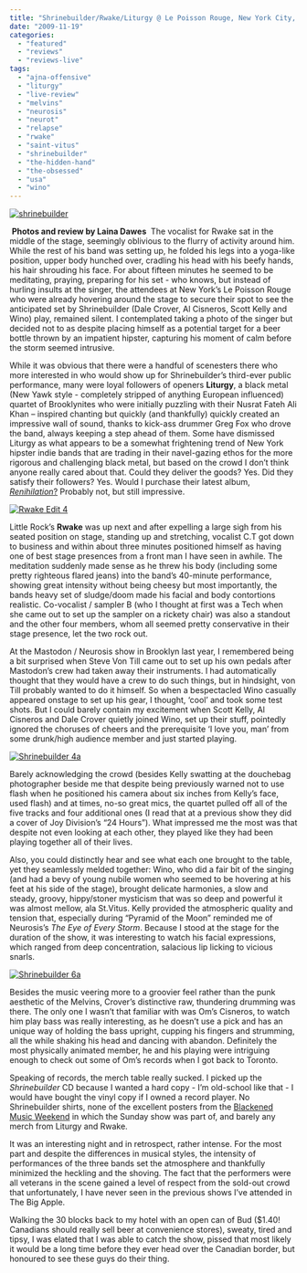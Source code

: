 ```yaml
---
title: "Shrinebuilder/Rwake/Liturgy @ Le Poisson Rouge, New York City, November 15th, 2009"
date: "2009-11-19"
categories: 
  - "featured"
  - "reviews"
  - "reviews-live"
tags: 
  - "ajna-offensive"
  - "liturgy"
  - "live-review"
  - "melvins"
  - "neurosis"
  - "neurot"
  - "relapse"
  - "rwake"
  - "saint-vitus"
  - "shrinebuilder"
  - "the-hidden-hand"
  - "the-obsessed"
  - "usa"
  - "wino"
---
```


[![shrinebuilder](http://www.hellbound.ca/wp-content/uploads/2009/11/shrinebuilder.jpg "shrinebuilder")](http://www.hellbound.ca/wp-content/uploads/2009/11/shrinebuilder.jpg)

 **Photos and review by Laina Dawes**  The vocalist for Rwake sat in the middle of the stage, seemingly oblivious to the flurry of activity around him. While the rest of his band was setting up, he folded his legs into a yoga-like position, upper body hunched over, cradling his head with his beefy hands, his hair shrouding his face. For about fifteen minutes he seemed to be meditating, praying, preparing for his set - who knows, but instead of hurling insults at the singer, the attendees at New York’s Le Poisson Rouge who were already hovering around the stage to secure their spot to see the anticipated set by Shrinebuilder (Dale Crover, Al Cisneros, Scott Kelly and Wino) play, remained silent. I contemplated taking a photo of the singer but decided not to as despite placing himself as a potential target for a beer bottle thrown by an impatient hipster, capturing his moment of calm before the storm seemed intrusive.

While it was obvious that there were a handful of scenesters there who more interested in who would show up for Shrinebuilder’s third-ever public performance, many were loyal followers of openers **Liturgy**, a black metal (New Yawk style - completely stripped of anything European influenced) quartet of Brooklynites who were initially puzzling with their Nusrat Fateh Ali Khan – inspired chanting but quickly (and thankfully) quickly created an impressive wall of sound, thanks to kick-ass drummer Greg Fox who drove the band, always keeping a step ahead of them. Some have dismissed Liturgy as what appears to be a somewhat frightening trend of New York hipster indie bands that are trading in their navel-gazing ethos for the more rigorous and challenging black metal, but based on the crowd I don’t think anyone really cared about that. Could they deliver the goods? Yes. Did they satisfy their followers? Yes. Would I purchase their latest album, [_Renihilation_?](http://www.metal-archives.com/release.php?id=245582) Probably not, but still impressive.

[![Rwake Edit 4](http://farm3.static.flickr.com/2584/4116218943_48c01a11a0.jpg)](http://www.flickr.com/photos/28457491@N06/4116218943/ "Rwake Edit 4 by seanunyon, on Flickr")

Little Rock’s **Rwake** was up next and after expelling a large sigh from his seated position on stage, standing up and stretching, vocalist C.T got down to business and within about three minutes positioned himself as having one of best stage presences from a front man I have seen in awhile. The meditation suddenly made sense as he threw his body (including some pretty righteous flared jeans) into the band’s 40-minute performance, showing great intensity without being cheesy but most importantly, the bands heavy set of sludge/doom made his facial and body contortions realistic. Co-vocalist / sampler B (who I thought at first was a Tech when she came out to set up the sampler on a rickety chair) was also a standout and the other four members, whom all seemed pretty conservative in their stage presence, let the two rock out.

At the Mastodon / Neurosis show in Brooklyn last year, I remembered being a bit surprised when Steve Von Till came out to set up his own pedals after Mastodon’s crew had taken away their instruments. I had automatically thought that they would have a crew to do such things, but in hindsight, von Till probably wanted to do it himself. So when a bespectacled Wino casually appeared onstage to set up his gear, I thought, ‘cool’ and took some test shots. But I could barely contain my excitement when Scott Kelly, Al Cisneros and Dale Crover quietly joined Wino, set up their stuff, pointedly ignored the choruses of cheers and the prerequisite ‘I love you, man’ from some drunk/high audience member and just started playing.

[![Shrinebuilder 4a](http://farm3.static.flickr.com/2497/4116218723_43f4c6aa9b.jpg)](http://www.flickr.com/photos/28457491@N06/4116218723/ "Shrinebuilder 4a by seanunyon, on Flickr")

Barely acknowledging the crowd (besides Kelly swatting at the douchebag photographer beside me that despite being previously warned not to use flash when he positioned his camera about six inches from Kelly’s face, used flash) and at times, no-so great mics, the quartet pulled off all of the five tracks and four additional ones (I read that at a previous show they did a cover of Joy Division’s “24 Hours”). What impressed me the most was that despite not even looking at each other, they played like they had been playing together all of their lives.

Also, you could distinctly hear and see what each one brought to the table, yet they seamlessly melded together: Wino, who did a fair bit of the singing (and had a bevy of young nubile women who seemed to be hovering at his feet at his side of the stage), brought delicate harmonies, a slow and steady, groovy, hippy/stoner mysticism that was so deep and powerful it was almost mellow, ala St.Vitus. Kelly provided the atmospheric quality and tension that, especially during “Pyramid of the Moon” reminded me of Neurosis’s _The Eye of Every Storm_. Because I stood at the stage for the duration of the show, it was interesting to watch his facial expressions, which ranged from deep concentration, salacious lip licking to vicious snarls.

[![Shrinebuilder 6a](http://farm3.static.flickr.com/2760/4116989054_470e07a97f.jpg)](http://www.flickr.com/photos/28457491@N06/4116989054/ "Shrinebuilder 6a by seanunyon, on Flickr")

Besides the music veering more to a groovier feel rather than the punk aesthetic of the Melvins, Crover’s distinctive raw, thundering drumming was there. The only one I wasn’t that familiar with was Om’s Cisneros, to watch him play bass was really interesting, as he doesn’t use a pick and has an unique way of holding the bass upright, cupping his fingers and strumming, all the while shaking his head and dancing with abandon. Definitely the most physically animated member, he and his playing were intriguing enough to check out some of Om’s records when I got back to Toronto.

Speaking of records, the merch table really sucked. I picked up the _Shrinebuilder_ CD because I wanted a hard copy - I’m old-school like that - I would have bought the vinyl copy if I owned a record player. No Shrinebuilder shirts, none of the excellent posters from the [Blackened Music Weekend](http://www.nytimes.com/2009/11/17/arts/music/17shrine.html) in which the Sunday show was part of, and barely any merch from Liturgy and Rwake.

It was an interesting night and in retrospect, rather intense. For the most part and despite the differences in musical styles, the intensity of performances of the three bands set the atmosphere and thankfully minimized the heckling and the shoving. The fact that the performers were all veterans in the scene gained a level of respect from the sold-out crowd that unfortunately, I have never seen in the previous shows I’ve attended in The Big Apple.

Walking the 30 blocks back to my hotel with an open can of Bud ($1.40! Canadians should really sell beer at convenience stores), sweaty, tired and tipsy, I was elated that I was able to catch the show, pissed that most likely it would be a long time before they ever head over the Canadian border, but honoured to see these guys do their thing.
